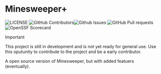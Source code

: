 # Minesweeper+

![[LICENSE](https://github.com/Intancote/Minesweeper-Plus/blob/main/LICENSE)](https://img.shields.io/github/license/Intancote/Minesweeper-Plus?style=flat-square)
![[GitHub Contributors](https://github.com/Intancote/Minesweeper-Plus/graphs/contributors)](https://img.shields.io/github/contributors/Intancote/Minesweeper-Plus?style=flat-square)![[Github Issues](https://github.com/Intancote/Minesweeper-Plus/issues)](https://img.shields.io/github/issues/Intancote/Minesweeper-Plus?style=flat-square&color=0088ff)
![[GitHub Pull requests](https://github.com/Intancote/Minesweeper-Plus/pulls)](https://img.shields.io/github/issues-pr/Intancote/Minesweeper-Plus?style=flat-square&color=0088ff)
![[OpenSSF Scorecard](https://securityscorecards.dev/viewer/?uri=github.com/anuraghazra/github-readme-stats)](https://api.securityscorecards.dev/projects/github.com/Intancote/Minesweeper-Plus/badge?style=flat-square)

> [!IMPORTANT]
> This project is still in development and is not yet ready for general use.
> Use this oputunity to contribute to the project and be a early contributor.

A open source version of Minesweeper, but with added featuers (eventually).
